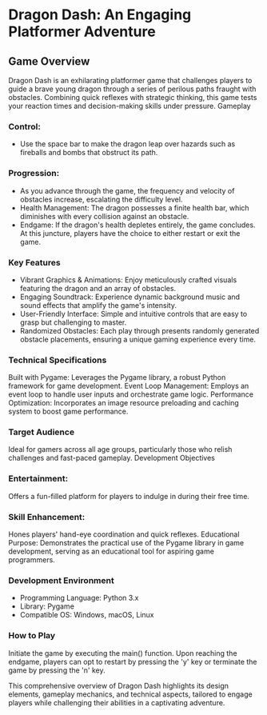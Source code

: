 
# Dragon Dash: An Engaging Platformer Adventure #

## Game Overview ##
Dragon Dash is an exhilarating platformer game that challenges players to guide a brave young dragon through a series of perilous paths fraught with obstacles. Combining quick reflexes with strategic thinking, this game tests your reaction times and decision-making skills under pressure.
Gameplay

### Control: ###
* Use the space bar to make the dragon leap over hazards such as fireballs and bombs that obstruct its path.

### Progression: ###
* As you advance through the game, the frequency and velocity of obstacles increase, escalating the difficulty level.
* Health Management: The dragon possesses a finite health bar, which diminishes with every collision against an obstacle.
* Endgame: If the dragon's health depletes entirely, the game concludes. At this juncture, players have the choice to either restart or exit the game.

### Key Features ###
* Vibrant Graphics & Animations: Enjoy meticulously crafted visuals featuring the dragon and an array of obstacles.
* Engaging Soundtrack: Experience dynamic background music and sound effects that amplify the game's intensity.
* User-Friendly Interface: Simple and intuitive controls that are easy to grasp but challenging to master.
* Randomized Obstacles: Each play through presents randomly generated obstacle placements, ensuring a unique gaming experience every time.

### Technical Specifications ###
Built with Pygame: Leverages the Pygame library, a robust Python framework for game development.
Event Loop Management: Employs an event loop to handle user inputs and orchestrate game logic.
Performance Optimization: Incorporates an image resource preloading and caching system to boost game performance.

### Target Audience ###
Ideal for gamers across all age groups, particularly those who relish challenges and fast-paced gameplay.
Development Objectives

### Entertainment: ###
Offers a fun-filled platform for players to indulge in during their free time.

### Skill Enhancement: ### 
Hones players' hand-eye coordination and quick reflexes.
Educational Purpose: Demonstrates the practical use of the Pygame library in game development, serving as an educational tool for aspiring game programmers.

### Development Environment ###
* Programming Language: Python 3.x
* Library: Pygame
* Compatible OS: Windows, macOS, Linux

### How to Play ###
Initiate the game by executing the main() function. Upon reaching the endgame, players can opt to restart by pressing the 'y' key or terminate the game by pressing the 'n' key.
 
This comprehensive overview of Dragon Dash highlights its design elements, gameplay mechanics, and technical aspects, tailored to engage players while challenging their abilities in a captivating adventure.
